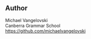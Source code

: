 Author
--------
Michael Vangelovski<br/>
Canberra Grammar School<br/>
<https://github.com/michaelvangelovski>
